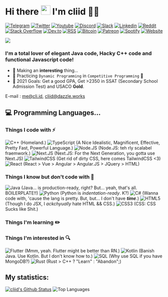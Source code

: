 <h1 align="left">Hi there <a target="_blank"><img src="https://media.giphy.com/media/hvRJCLFzcasrR4ia7z/giphy.gif" width="30px" style="max-width:100%;"></a> I'm cliid 👨‍💻</h1>

[![Telegram](https://img.shields.io/badge/Telegram-2CA5E0?style=for-the-badge&logo=telegram&logoColor=white)]()
[![Twitter](https://img.shields.io/badge/Twitter-1DA1F2?style=for-the-badge&logo=twitter&logoColor=white)](https://twitter.com/cliid)
[![Youtube](https://img.shields.io/badge/YouTube-FF0000?style=for-the-badge&logo=youtube&logoColor=white)](https://www.youtube.com/cliid)
[![Discord](https://img.shields.io/badge/Discord-7289DA?style=for-the-badge&logo=discord&logoColor=white)](https://discord.com/users/643116087919116298)
[![Slack](https://img.shields.io/badge/Slack-4A154B?style=for-the-badge&logo=slack&logoColor=white)]()
[![Linkedin](https://img.shields.io/badge/LinkedIn-0077B5?style=for-the-badge&logo=linkedin&logoColor=white)]()
[![Reddit](https://img.shields.io/badge/Reddit-FF4500?style=for-the-badge&logo=reddit&logoColor=white)](https://www.reddit.com/user/hackrj)
[![Stack Overflow](https://img.shields.io/badge/Stack_Overflow-FE7A16?style=for-the-badge&logo=stack-overflow&logoColor=white)](https://stackoverflow.com/users/12069275/hackerj)
[![Dev.to](https://img.shields.io/badge/dev.to-0A0A0A?style=for-the-badge&logo=dev.to&logoColor=white)](https://dev.to/cliid)
[![RSS](https://img.shields.io/badge/RSS-FFA500?style=for-the-badge&logo=rss&logoColor=white)]()
[![Bitcoin](https://img.shields.io/badge/Bitcoin-000000?style=for-the-badge&logo=bitcoin&logoColor=white)]()
[![Patreon](https://img.shields.io/badge/Patreon-F96854?style=for-the-badge&logo=patreon&logoColor=white)](https://patreon.com/cliid?fan_landing=true)
[![Spotify](https://img.shields.io/badge/Spotify-1ED760?&style=for-the-badge&logo=spotify&logoColor=white)]()
[![Website](https://img.shields.io/website?label=cli.id&style=for-the-badge&url=https%3A%2F%2Fcli.id)](https://cli.id)

![](https://komarev.com/ghpvc/?username=cliid&color=blueviolet)

### I'm a total lover of elegant Java code, Hacky C++ code and functional Javascript code!

- 🔭 Making an **interesting** thing...
- 🌱 Practicing `Dynamic Programming` in `Competitive Programming` 🤣
- 🥅 2021 Goals: Get a good GPA, Get >2350 in SSAT (Secondary School Admission Test) and USACO **Gold**.

E-mail : [me@cli.id](mailto:me@cli.id), [cliid@dazzle.works](mailto:cliid@dazzle.works)

## 💻 Programming Languages...

### Things I code with :zap:
![C++](https://img.shields.io/badge/-C++-00599C?style=flat-square&logo=c%2B%2B&logoColor=white) (Homeland.)
![TypeScript](https://img.shields.io/badge/-TypeScript-black?style=flat-square&logo=typescript&logoColor=007acc) (A Nice Idealistic, Magnificent, Effective, Pretty Fast, Powerful Language.)
![Node.JS](https://img.shields.io/badge/-Node.js-339933?style=flat-square&logo=node.js&logoColor=white) (Node.JS: teh rly scalabel fraemwork.)
![Next.JS](https://img.shields.io/badge/-Next.js-000000?style=flat-square&logo=next.js&logoColor=white) (Next.JS: For the Next Generation, you gotta use Next.JS)
![TailwindCSS](https://img.shields.io/badge/-Tailwindcss-4dc0b5?style=flat-square&logo=tailwind-css&logoColor=white) (Get rid of dirty CSS, here comes TailwindCSS <3)
![React](https://img.shields.io/badge/-React-1F232A?style=flat-square&logo=React&logoColor=white) (React > Vue > Angular > Angular.JS > JQuery > HTML)

### Things I know but don't code with 🤯

![Java](https://img.shields.io/badge/-Java-E34A86?style=flat-square&logo=java&logoColor=white) (Java... is production-ready, right? But... yeah, that's all. BOILERPLATE!!)
![Python](https://img.shields.io/badge/-Python-3776ab?style=flat-square&logo=Python&logoColor=white) (Python is *indentation-ready*. K?)
![C#](https://img.shields.io/badge/-C＃-239120?style=flat-square&logo=C-Sharp) (Wanna code with, 'cause the lang is pretty. But, but... I don't have ***time***.)
![HTML5](https://img.shields.io/badge/-HTML5-E34F26?style=flat-square&logo=html5&logoColor=white) (Though I do JSX, I *ackchyually* hate HTML && CSS.)
![CSS3](https://img.shields.io/badge/-CSS3-1572B6?style=flat-square&logo=css3) (CSS: CSS Sucks like Shit.)

### Things I'm learning :pencil2:

### Things I'm interested in :mag:
![Flutter](https://img.shields.io/badge/-Flutter-0175C2?style=flat-square&logo=Flutter&logoColor=white) (Mmm, yeah. Flutter might be better than RN.)
![Kotlin](https://img.shields.io/badge/-Kotlin-0095D5?style=flat-square&logo=Kotlin&logoColor=white) (Banish Java. Use Kotlin. But I don't know how to.)
![SQL](https://img.shields.io/badge/-SQL-4479A1?style=flat-square&logo=MySQL&logoColor=white) (Why use SQL if you have MongoDB?)
![Rust](https://img.shields.io/badge/-Rust-000000?style=flat-square&logo=Rust&logoColor=white) (Rust > C++ ? "Learn" : "Abandon";)

## My statistics:

[![cliid's Github Status](https://github-readme-stats.vercel.app/api?username=cliid&show_icons=true&layout=compact&theme=dark)](https://github.com/cliid)
![Top Languages](https://github-readme-stats.vercel.app/api/top-langs/?username=cliid&layout=compact&theme=dark)
